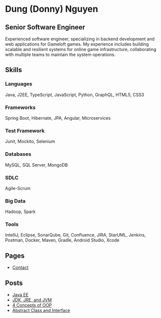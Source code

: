 # Dung (Donny) Nguyen

## Senior Software Engineer

Experienced software engineer, specializing in backend development and web applications for Gameloft games. My experience includes building scalable and resilient systems for online game infrastructure, collaborating with multiple teams to maintain the system operations.

## Skills

### Languages
Java, J2EE, TypeScript, JavaScript, Python, GraphQL, HTML5, CSS3

### Frameworks
Spring Boot, Hibernate, JPA, Angular, Microservices

### Test Framework
Junit, Mockito, Selenium

### Databases
MySQL, SQL Server, MongoDB

### SDLC
Agile-Scrum

### Big Data
Hadoop, Spark

### Tools
IntelliJ, Eclipse, SonarQube, Git, Confluence, JIRA, StarUML, Jenkins, Postman, Docker, Maven, Gradle, Android Studio, Xcode

## Pages

* [Contact](https://donny-nguyen.github.io/contact)

## Posts

* [Java EE](https://donny-nguyen.github.io/2024/09/07/java-ee.html)
* [JDK, JRE, and JVM](https://donny-nguyen.github.io/2024/09/10/jdk-jre-and-jvm.html)
* [4 Concepts of OOP](https://donny-nguyen.github.io/2024/09/09/4-concepts-of-oop.html)
* [Abstract Class and Interface](https://donny-nguyen.github.io/2024/09/09/abstract-class-and-interface.html)
